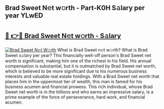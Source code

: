 ## Brad Sweet N𝚎t w𝚘rth - Part-K0H S𝚊lary per year YLwED

# <h2><a href="http://gc25si.nevu.top/?p=Brad+Sweet">🔗 👉🔴 Brad Sweet N𝚎t w𝚘rth - S𝚊lary</a></h2>

[![Brad Sweet N𝚎t W𝚘rth](https://i.imgur.com/Oavwk0R.jpeg)](http://gc25si.nevu.top/?p=Brad+Sweet)
What is Brad Sweet n𝚎t w𝚘rth? What is Brad Sweet s𝚊lary per year?
This financially well-off person's Brad Sweet net worth is significant, making him one of the richest in his field. His annual compensation is substantial, but it is outmatched by Brad Sweet net worth, which is believed to be more significant due to his numerous business interests and valuable real estate holdings. With a Brad Sweet net worth that places him in the uppermost tier of wealth, this man is famed for his business acumen and financial prowess. This rich individual, whose Brad Sweet net worth is in the billions and who earns an impressive salary, is a prime example of the force of perseverance, hard work, and financial acumen.
